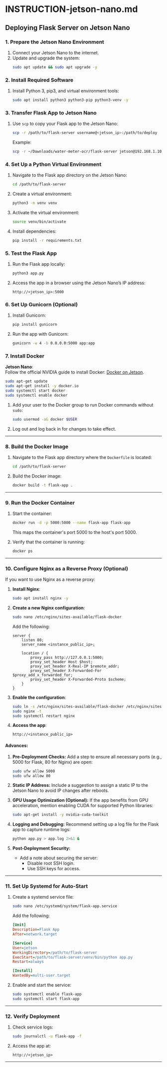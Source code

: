 # INSTRUCTION-jetson-nano.md

## Deploying Flask Server on Jetson Nano

### **1. Prepare the Jetson Nano Environment**
1. Connect your Jetson Nano to the internet.
2. Update and upgrade the system:
   ```bash
   sudo apt update && sudo apt upgrade -y
   ```

### **2. Install Required Software**
1. Install Python 3, pip3, and virtual environment tools:
   ```bash
   sudo apt install python3 python3-pip python3-venv -y
   ```

### **3. Transfer Flask App to Jetson Nano**
1. Use `scp` to copy your Flask app to the Jetson Nano:
   ```bash
   scp -r /path/to/flask-server username@<jetson_ip>:/path/to/deploy
   ```
   Example:
   ```bash
   scp -r ~/Downloads/water-meter-ocr/flask-server jetson@192.168.1.100:/home/jetson/flask-server
   ```

### **4. Set Up a Python Virtual Environment**
1. Navigate to the Flask app directory on the Jetson Nano:
   ```bash
   cd /path/to/flask-server
   ```
2. Create a virtual environment:
   ```bash
   python3 -m venv venv
   ```
3. Activate the virtual environment:
   ```bash
   source venv/bin/activate
   ```
4. Install dependencies:
   ```bash
   pip install -r requirements.txt
   ```

### **5. Test the Flask App**
1. Run the Flask app locally:
   ```bash
   python3 app.py
   ```
2. Access the app in a browser using the Jetson Nano’s IP address:
   ```
   http://<jetson_ip>:5000
   ```

### **6. Set Up Gunicorn (Optional)**
1. Install Gunicorn:
   ```bash
   pip install gunicorn
   ```
2. Run the app with Gunicorn:
   ```bash
   gunicorn -w 4 -b 0.0.0.0:5000 app:app
   ```


### **7. Install Docker**
**Jetson Nano**:  
   Follow the official NVIDIA guide to install Docker:
   [Docker on Jetson](https://docs.nvidia.com/datacenter/cloud-native/container-toolkit/install-guide.html).

   ```bash
   sudo apt-get update
   sudo apt-get install -y docker.io
   sudo systemctl start docker
   sudo systemctl enable docker
   ```

1. Add your user to the Docker group to run Docker commands without `sudo`:
   ```bash
   sudo usermod -aG docker $USER
   ```

2. Log out and log back in for changes to take effect.

---

### **8. Build the Docker Image**

1. Navigate to the Flask app directory where the `Dockerfile` is located:
   ```bash
   cd /path/to/flask-server
   ```

2. Build the Docker image:
   ```bash
   docker build -t flask-app .
   ```

---

### **9. Run the Docker Container**

1. Start the container:
   ```bash
   docker run -d -p 5000:5000 --name flask-app flask-app
   ```

   This maps the container's port 5000 to the host's port 5000.

2. Verify that the container is running:
   ```bash
   docker ps
   ```

---

### **10. Configure Nginx as a Reverse Proxy (Optional)**

If you want to use Nginx as a reverse proxy:

1. **Install Nginx**:
   ```bash
   sudo apt install nginx -y
   ```

2. **Create a new Nginx configuration**:
   ```bash
   sudo nano /etc/nginx/sites-available/flask-docker
   ```

   Add the following:
   ```nginx
   server {
       listen 80;
       server_name <instance_public_ip>;

       location / {
           proxy_pass http://127.0.0.1:5000;
           proxy_set_header Host $host;
           proxy_set_header X-Real-IP $remote_addr;
           proxy_set_header X-Forwarded-For $proxy_add_x_forwarded_for;
           proxy_set_header X-Forwarded-Proto $scheme;
       }
   }
   ```

3. **Enable the configuration**:
   ```bash
   sudo ln -s /etc/nginx/sites-available/flask-docker /etc/nginx/sites-enabled
   sudo nginx -t
   sudo systemctl restart nginx
   ```

4. **Access the app**:
   ```
   http://<instance_public_ip>
   ```

#### **Advances**:
  
1. **Pre-Deployment Checks:**
   Add a step to ensure all necessary ports (e.g., 5000 for Flask, 80 for Nginx) are open:
   ```bash
   sudo ufw allow 5000
   sudo ufw allow 80
   ```

2. **Static IP Address:**
   Include a suggestion to assign a static IP to the Jetson Nano to avoid IP changes after reboots.

3. **GPU Usage Optimization (Optional):**
   If the app benefits from GPU acceleration, mention enabling CUDA for supported Python libraries:
   ```bash
   sudo apt-get install -y nvidia-cuda-toolkit
   ```

4. **Logging and Debugging:**
   Recommend setting up a log file for the Flask app to capture runtime logs:
   ```bash
   python app.py > app.log 2>&1 &
   ```

5. **Post-Deployment Security:**
   - Add a note about securing the server:
     - Disable root SSH login.
     - Use SSH keys for access.

---

### **11. Set Up Systemd for Auto-Start**
1. Create a systemd service file:
   ```bash
   sudo nano /etc/systemd/system/flask-app.service
   ```
   Add the following:
   ```ini
   [Unit]
   Description=Flask App
   After=network.target

   [Service]
   User=jetson
   WorkingDirectory=/path/to/flask-server
   ExecStart=/path/to/flask-server/venv/bin/python app.py
   Restart=always

   [Install]
   WantedBy=multi-user.target
   ```
2. Enable and start the service:
   ```bash
   sudo systemctl enable flask-app
   sudo systemctl start flask-app
   ```

---

### **12. Verify Deployment**
1. Check service logs:
   ```bash
   sudo journalctl -u flask-app -f
   ```
2. Access the app at:
   ```
   http://<jetson_ip>
   ```

---

